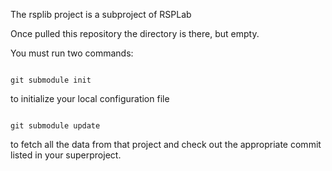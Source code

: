 The rsplib project is a subproject of RSPLab

Once pulled this repository the directory is there, but empty. 

You must run two commands: 

<code>
git submodule init 
</code>

to initialize your local configuration file

<code>
git submodule update 
</code>

to fetch all the data from that project and check out the appropriate commit listed in your superproject.